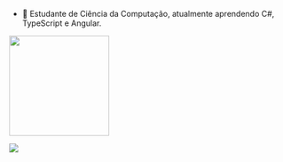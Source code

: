- 📖 Estudante de Ciência da Computação, atualmente aprendendo C#, TypeScript e Angular.

  

<div align="left">
  <a href="https://github.com/mariafiorio">
<!-- <img height="180em" src="https://github-readme-stats.vercel.app/api?username=mariafiorio&show_icons=true&theme=rose_pine&include_all_commits=true&count_private=true"/> -->
    
  <img height="180em" src="https://github-readme-stats.vercel.app/api/top-langs/?username=mariafiorio&layout=compact&langs_count=8&theme=nightowl"/>
    </div>
  
  <a href="https://www.linkedin.com/in/maria-fiorio-84764217b" target="_blank"><img src="https://img.shields.io/badge/-LinkedIn-%230077B5?style=for-the-badge&logo=linkedin&logoColor=white" target="_blank"></a> 
  
<!--
**mariafiorio/mariafiorio** is a ✨ _special_ ✨ repository because its `README.md` (this file) appears on your GitHub profile.

Here are some ideas to get you started:
    <a href = "mailto:mariaxfiorio@gmail.com"><img src="https://img.shields.io/badge/-Gmail-%23333?style=for-the-badge&logo=gmail&logoColor=red" target="_blank"></a>

- 🔭 I’m currently working on building a website for Mudando Fluxos, an NGO fighting against period poverty
- 🌱 I’m currently learning SQL, UX/UI and JavaScript.
- 👯 I’m looking to collaborate on ...
- 🤔 I’m looking for help with ...
- 💬 Ask me about ...
- 📫 How to reach me: ...
- 😄 Pronouns: she/her
- ⚡ Fun fact: ...
-->
